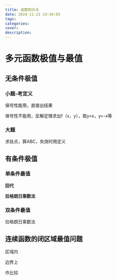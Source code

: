```yaml
---
title: 高数知识点
date: 2024-11-21 14:44:03
tags:
categories:
cover:
description:
---
```








# 多元函数极值与最值

## 无条件极值

### 小题-考定义

保号性能用，直接出结果

保号性不能用，反解定理求出f（x，y），取y=x，y=-x等

### 大题

求驻点，算ABC，失效时用定义

## 有条件极值

### 单条件最值

**回代**

**拉格朗日乘数法**

### 双条件最值

拉格朗日乘数法

## 连续函数的闭区域最值问题

区域内

边界上

作比较
